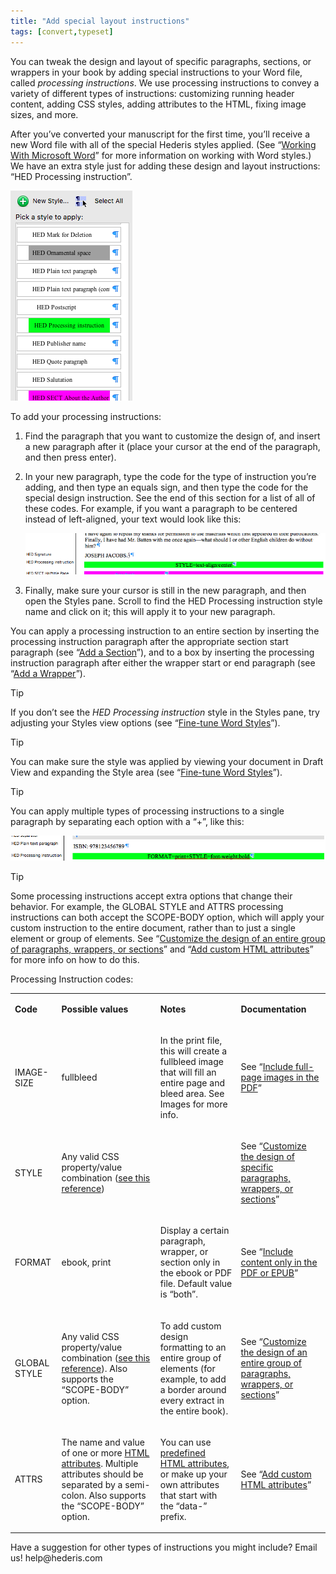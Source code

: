 ```yaml
---
title: "Add special layout instructions"
tags: [convert,typeset]
---
```

 
<html><body><section data-type="chapter" class="hsecchapter" data-hederis-type="hsecchapter" id="custom-design" data-pi-attrs="id: custom-design; data-tags: convert,typeset;" role="doc-chapter" data-tags="convert,typeset" data-author-name=" " data-book-title=" " title="Add special layout instructions"><p class="hblkp" data-hederis-type="hblkp" id="pVr26HMCg">You can tweak the design and layout of specific paragraphs, sections, or wrappers in your book by adding special instructions to your Word file, called <em data-hederis-type="hspanem" id="pmhPROCkP">processing instructions</em>. We use processing instructions to convey a variety of different types of instructions: customizing running header content, adding CSS styles, adding attributes to the HTML, fixing image sizes, and more.</p><p class="hblkp" data-hederis-type="hblkp" id="pUsKFpj1k">After you&#8217;ve converted your manuscript for the first time, you&#8217;ll receive a new Word file with all of the special Hederis styles applied. (See &#8220;<a href="{% link _docs/fine-tune-styles.md %}" class="hspana" data-hederis-type="hspana" id="peAcF4r9e">Working With Microsoft Word</a>&#8221; for more information on working with Word styles.) We have an extra style just for adding these design and layout instructions: &#8220;HED Processing instruction&#8221;.</p><img data-hederis-type="hblkimg" class="hblkimg" id="pf4ZAmrLf" src="/images/pi1.png" data-img-src="/images/pi1.png"/><p class="hblkp" data-hederis-type="hblkp" id="p125P1rlI">To add your processing instructions:</p><ol class="hwprnumlist" data-hederis-type="hwprnumlist" id="pMZsz5m3Q"><li class="hblkoli" data-hederis-type="hblkoli" id="liN3G0j1cd"><p class="hblkoli" data-hederis-type="hblklip" id="pCb0Alo7Z">Find the paragraph that you want to customize the design of, and insert a new paragraph after it (place your cursor at the end of the paragraph, and then press enter).</p></li><li class="hblkoli" data-hederis-type="hblkoli" id="liDjT2o41F"><p class="hblkoli" data-hederis-type="hblklip" id="p5QINR5yo">In your new paragraph, type the code for the type of instruction you&#8217;re adding, and then type an equals sign, and then type the code for the special design instruction. See the end of this section for a list of all of these codes. For example, if you want a paragraph to be centered instead of left-aligned, your text would look like this:</p><img data-hederis-type="hblkimg" class="hblkimg" id="pvQC7TBAI" src="/images/pi2.png" data-img-src="/images/pi2.png"/></li><li class="hblkoli" data-hederis-type="hblkoli" id="liIUtL9uR5"><p class="hblkoli" data-hederis-type="hblklip" id="pZEbNCrc8">Finally, make sure your cursor is still in the new paragraph, and then open the Styles pane. Scroll to find the HED Processing instruction style name and click on it; this will apply it to your new paragraph.</p></li></ol><p class="hblkp" data-hederis-type="hblkp" id="pAimAiOP5">You can apply a processing instruction to an entire section by inserting the processing instruction paragraph after the appropriate section start paragraph (see &#8220;<a href="{% link _docs/add-a-section.md %}" class="hspana" data-hederis-type="hspana" id="pi5aEsWXD">Add a Section</a>&#8221;), and to a box by inserting the processing instruction paragraph after either the wrapper start or end paragraph (see &#8220;<a href="{% link _docs/add-a-wrapper.md %}" class="hspana" data-hederis-type="hspana" id="pJ1uTHwIu">Add a Wrapper</a>&#8221;).</p><aside class="hwprbox box" data-hederis-type="hwprbox" id="pElxN2twS" data-type="sidebar"><p class="hblktype" data-hederis-type="hblktype" id="pvBs1et23">Tip</p><p class="hblkp" data-hederis-type="hblkp" id="pzjuWjDFT">If you don&#8217;t see the <em class="hspanem" data-hederis-type="hspanem" id="p8I4vN5gT">HED Processing instruction</em> style in the Styles pane, try adjusting your Styles view options (see &#8220;<a href="{% link _docs/fine-tune-styles.md %}" class="hspana" data-hederis-type="hspana" id="pxUecZxc7">Fine-tune Word Styles</a>&#8221;).</p></aside><aside class="hwprbox box" data-hederis-type="hwprbox" id="pUgSwZGGZ" data-type="sidebar"><p class="hblktype" data-hederis-type="hblktype" id="pBV0o36jn">Tip</p><p class="hblkp" data-hederis-type="hblkp" id="pFhmchdDZ">You can make sure the style was applied by viewing your document in Draft View and expanding the Style area (see &#8220;<a href="{% link _docs/fine-tune-styles.md %}" class="hspana" data-hederis-type="hspana" id="pmawZbKfH">Fine-tune Word Styles</a>&#8221;).</p></aside><aside class="hwprbox box" data-hederis-type="hwprbox" id="pIsz6SV7k" data-type="sidebar"><p class="hblktype" data-hederis-type="hblktype" id="p7QZiuSEH">Tip</p><p class="hblkp" data-hederis-type="hblkp" id="pNA1rSRKd">You can apply multiple types of processing instructions to a single paragraph by separating each option with a &#8220;+&#8221;, like this:</p><img data-hederis-type="hblkimg" class="hblkimg" id="ppDOYzNop" src="/images/pi3.png" data-img-src="/images/pi3.png"/></aside><aside class="hwprbox box" data-hederis-type="hwprbox" id="pDawYsb4d" data-type="sidebar"><p class="hblktype" data-hederis-type="hblktype" id="pmfxVOQlQ">Tip</p><p class="hblkp" data-hederis-type="hblkp" id="puIBQvBRp">Some processing instructions accept extra options that change their behavior. For example, the GLOBAL STYLE and ATTRS processing instructions can both accept the SCOPE-BODY option, which will apply your custom instruction to the entire document, rather than to just a single element or group of elements. See &#8220;<a href="{% link _docs/global-paragraph-design.md %}" class="hspana" data-hederis-type="hspana" id="pnuPlQ6xn">Customize the design of an entire group of paragraphs, wrappers, or sections</a>&#8221; and &#8220;<a href="{% link _docs/custom-attributes.md %}" class="hspana" data-hederis-type="hspana" id="pGcl1YMbW">Add custom HTML attributes</a>&#8221; for more info on how to do this.</p></aside><p class="hblkp" data-hederis-type="hblkp" id="pXQeKMp5l">Processing Instruction codes:</p><table id="pCGuRIm4s" data-hederis-type="hwprtable" class="hwprtable"><tr data-hederis-type="hwprtr" class="hwprtr" id="pCTEJuXOK"><td data-hederis-type="hwprtd" class="hwprtd" id="pxAlXkATC"><p class="hblkp" data-hederis-type="hblkp" id="pD5lIR8O0"><strong data-hederis-type="hspanstrong" id="pvK0tzp6J">Code</strong></p></td><td data-hederis-type="hwprtd" class="hwprtd" id="pUWcYGVNw"><p class="hblkp" data-hederis-type="hblkp" id="pUnP6mybY"><strong class="hspanstrong" data-hederis-type="hspanstrong" id="p8HL0kpK0">Possible values</strong></p></td><td data-hederis-type="hwprtd" class="hwprtd" id="p1p5byBuf"><p class="hblkp" data-hederis-type="hblkp" id="pBQ4BDQAJ"><strong class="hspanstrong" data-hederis-type="hspanstrong" id="paN13UUy3">Notes</strong></p></td><td data-hederis-type="hwprtd" class="hwprtd" id="piGZ23IR2"><p class="hblkp" data-hederis-type="hblkp" id="pu7aJcV9c"><strong class="hspanstrong" data-hederis-type="hspanstrong" id="pXqYxLzBW">Documentation</strong></p></td></tr><tr data-hederis-type="hwprtr" class="hwprtr" id="p2uHLbrJO"><td data-hederis-type="hwprtd" class="hwprtd" id="pj8lFdyWF"><p class="hblkp" data-hederis-type="hblkp" id="pj3MbpWGO">IMAGE-SIZE</p></td><td data-hederis-type="hwprtd" class="hwprtd" id="ppDUGDU5T"><p class="hblkp" data-hederis-type="hblkp" id="pXXVuyjUq">fullbleed</p></td><td data-hederis-type="hwprtd" class="hwprtd" id="p084IoCLj"><p class="hblkp" data-hederis-type="hblkp" id="pp8gHaF09">In the print file, this will create a fullbleed image that will fill an entire page and bleed area. See Images for more info.</p></td><td data-hederis-type="hwprtd" class="hwprtd" id="p13U1rAMJ"><p class="hblkp" data-hederis-type="hblkp" id="pc1HpnF5N">See &#8220;<a href="{% link _docs/include-full-page-images.md %}" class="hspana" data-hederis-type="hspana" id="pfXuiScZx">Include full-page images in the PDF</a>&#8221;</p></td></tr><tr data-hederis-type="hwprtr" class="hwprtr" id="pRpvohiAF"><td data-hederis-type="hwprtd" class="hwprtd" id="pLZetdaOd"><p class="hblkp" data-hederis-type="hblkp" id="pj9vNjWJG">STYLE</p></td><td data-hederis-type="hwprtd" class="hwprtd" id="pwPyziVWN"><p class="hblkp" data-hederis-type="hblkp" id="pN9m1mjbP">Any valid CSS property/value combination (<a href="https://developer.mozilla.org/en-US/docs/Web/CSS/Reference" class="hspana" data-hederis-type="hspana" id="pHMp3Be7s">see this reference</a>)</p></td><td data-hederis-type="hwprtd" class="hwprtd" id="pl9363w7i"/><td data-hederis-type="hwprtd" class="hwprtd" id="ptwnQYt1q"><p class="hblkp" data-hederis-type="hblkp" id="pLKLPu35Z">See &#8220;<a href="{% link _docs/custom-paragraph-design.md %}" class="hspana" data-hederis-type="hspana" id="pTKJORldG">Customize the design of specific paragraphs, wrappers, or sections</a>&#8221;</p></td></tr><tr data-hederis-type="hwprtr" class="hwprtr" id="pTxVF2P2W"><td data-hederis-type="hwprtd" class="hwprtd" id="pDabhr8xK"><p class="hblkp" data-hederis-type="hblkp" id="p5ZvdiNLy">FORMAT</p></td><td data-hederis-type="hwprtd" class="hwprtd" id="pmMcCFQnb"><p class="hblkp" data-hederis-type="hblkp" id="pa8mJ3R0Q">ebook, print</p></td><td data-hederis-type="hwprtd" class="hwprtd" id="pK944a3Ku"><p class="hblkp" data-hederis-type="hblkp" id="peTGUWL3M">Display a certain paragraph, wrapper, or section only in the ebook or PDF file. Default value is &#8220;both&#8221;.</p></td><td data-hederis-type="hwprtd" class="hwprtd" id="peUYicA4p"><p class="hblkp" data-hederis-type="hblkp" id="pw0gtxLQw">See &#8220;<a href="{% link _docs/include-custom-content.md %}" class="hspana" data-hederis-type="hspana" id="pOATfJjXX">Include content only in the PDF or EPUB</a>&#8221;</p></td></tr><tr data-hederis-type="hwprtr" class="hwprtr" id="phc5gvYFr"><td data-hederis-type="hwprtd" class="hwprtd" id="p4yNYVcJF"><p class="hblkp" data-hederis-type="hblkp" id="pQyE3ZbUx">GLOBAL STYLE</p></td><td data-hederis-type="hwprtd" class="hwprtd" id="p1AtfXduM"><p class="hblkp" data-hederis-type="hblkp" id="pTQQBzJ4r">Any valid CSS property/value combination (<a href="https://developer.mozilla.org/en-US/docs/Web/CSS/Reference" class="hspana" data-hederis-type="hspana" id="pqj0PTiDH">see this reference</a>). Also supports the &#8220;SCOPE-BODY&#8221; option.</p></td><td data-hederis-type="hwprtd" class="hwprtd" id="psCLdEjqw"><p class="hblkp" data-hederis-type="hblkp" id="pOGmy3qe2">To add custom design formatting to an entire group of elements (for example, to add a border around every extract in the entire book).</p></td><td data-hederis-type="hwprtd" class="hwprtd" id="pSrhDRjIx"><p class="hblkp" data-hederis-type="hblkp" id="pORrZQiBY">See &#8220;<a href="{% link _docs/global-paragraph-design.md %}" class="hspana" data-hederis-type="hspana" id="p25twppKz">Customize the design of an entire group of paragraphs, wrappers, or sections</a>&#8221;</p></td></tr><tr data-hederis-type="hwprtr" class="hwprtr" id="p5apUJuHr"><td data-hederis-type="hwprtd" class="hwprtd" id="pYBAzaH4N"><p class="hblkp" data-hederis-type="hblkp" id="pSSapv4VE">ATTRS</p></td><td data-hederis-type="hwprtd" class="hwprtd" id="ppKX8u057"><p class="hblkp" data-hederis-type="hblkp" id="pergHHhZ3">The name and value of one or more <a href="https://developer.mozilla.org/en-US/docs/Web/HTML/Attributes" class="hspana" data-hederis-type="hspana" id="pP24PsOWk">HTML attributes</a>. Multiple attributes should be separated by a semi-colon. Also supports the &#8220;SCOPE-BODY&#8221; option.</p></td><td data-hederis-type="hwprtd" class="hwprtd" id="pbpn9Mew8"><p class="hblkp" data-hederis-type="hblkp" id="pCrOsbcYb">You can use <a href="https://developer.mozilla.org/en-US/docs/Web/HTML/Attributes" class="hspana" data-hederis-type="hspana" id="p1Fx0Uu2R">predefined HTML attributes</a>, or make up your own attributes that start with the &#8220;data-&#8221; prefix.</p></td><td data-hederis-type="hwprtd" class="hwprtd" id="p32UjWQKT"><p class="hblkp" data-hederis-type="hblkp" id="pu0PSsbtS">See &#8220;<a href="{% link _docs/custom-attributes.md %}" class="hspana" data-hederis-type="hspana" id="piMlUk6TJ">Add custom HTML attributes</a>&#8221;</p></td></tr></table><p class="hblkp" data-hederis-type="hblkp" id="p9zRSoTDt">Have a suggestion for other types of instructions you might include? Email us! help@hederis.com</p></section></body></html>

